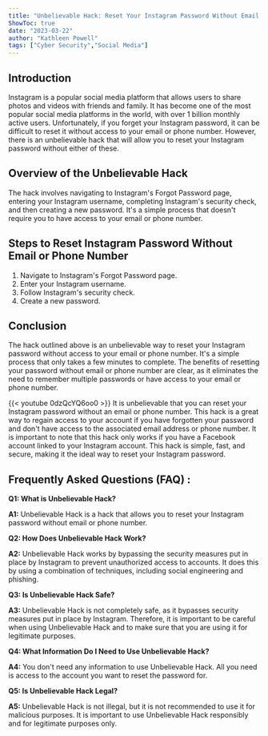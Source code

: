 ```yaml
---
title: "Unbelievable Hack: Reset Your Instagram Password Without Email or Phone Number!"
ShowToc: true 
date: "2023-03-22"
author: "Kathleen Powell" 
tags: ["Cyber Security","Social Media"]
---
```

## Introduction

Instagram is a popular social media platform that allows users to share photos and videos with friends and family. It has become one of the most popular social media platforms in the world, with over 1 billion monthly active users. Unfortunately, if you forget your Instagram password, it can be difficult to reset it without access to your email or phone number. However, there is an unbelievable hack that will allow you to reset your Instagram password without either of these. 

## Overview of the Unbelievable Hack

The hack involves navigating to Instagram's Forgot Password page, entering your Instagram username, completing Instagram's security check, and then creating a new password. It's a simple process that doesn't require you to have access to your email or phone number. 

## Steps to Reset Instagram Password Without Email or Phone Number

1. Navigate to Instagram's Forgot Password page. 
2. Enter your Instagram username. 
3. Follow Instagram's security check. 
4. Create a new password. 

## Conclusion

The hack outlined above is an unbelievable way to reset your Instagram password without access to your email or phone number. It's a simple process that only takes a few minutes to complete. The benefits of resetting your password without email or phone number are clear, as it eliminates the need to remember multiple passwords or have access to your email or phone number.

{{< youtube 0dzQcYQ6oo0 >}} 
It is unbelievable that you can reset your Instagram password without an email or phone number. This hack is a great way to regain access to your account if you have forgotten your password and don't have access to the associated email address or phone number. It is important to note that this hack only works if you have a Facebook account linked to your Instagram account. This hack is simple, fast, and secure, making it the ideal way to reset your Instagram password.

## Frequently Asked Questions (FAQ) :
**Q1: What is Unbelievable Hack?**

**A1:** Unbelievable Hack is a hack that allows you to reset your Instagram password without email or phone number.

**Q2: How Does Unbelievable Hack Work?**

**A2:** Unbelievable Hack works by bypassing the security measures put in place by Instagram to prevent unauthorized access to accounts. It does this by using a combination of techniques, including social engineering and phishing.

**Q3: Is Unbelievable Hack Safe?**

**A3:** Unbelievable Hack is not completely safe, as it bypasses security measures put in place by Instagram. Therefore, it is important to be careful when using Unbelievable Hack and to make sure that you are using it for legitimate purposes.

**Q4: What Information Do I Need to Use Unbelievable Hack?**

**A4:** You don't need any information to use Unbelievable Hack. All you need is access to the account you want to reset the password for.

**Q5: Is Unbelievable Hack Legal?**

**A5:** Unbelievable Hack is not illegal, but it is not recommended to use it for malicious purposes. It is important to use Unbelievable Hack responsibly and for legitimate purposes only.


